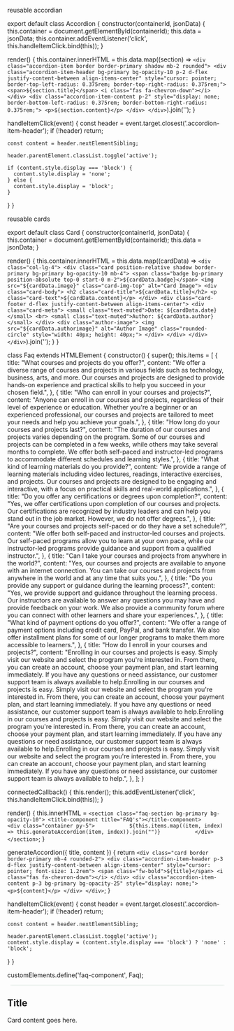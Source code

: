 reusable accordian

export default class Accordion {
  constructor(containerId, jsonData) {
    this.container = document.getElementById(containerId);
    this.data = jsonData;
    this.container.addEventListener('click', this.handleItemClick.bind(this));
  }

  render() {
    this.container.innerHTML = this.data.map((section) => `
      <div class="accordion-item border border-primary shadow mb-2 rounded">
        <div class="accordion-item-header bg-primary bg-opacity-10 p-2 d-flex justify-content-between align-items-center" style="cursor: pointer; border-top-left-radius: 0.375rem; border-top-right-radius: 0.375rem;">
          <span>${section.title}</span>
          <i class="fas fa-chevron-down"></i>
        </div>
        <div class="accordion-item-content p-2" style="display: none; border-bottom-left-radius: 0.375rem; border-bottom-right-radius: 0.375rem;">
          <p>${section.content}</p>
        </div>
      </div>
    `).join('');
  }

  handleItemClick(event) {
    const header = event.target.closest('.accordion-item-header');
    if (!header) return;

    const content = header.nextElementSibling;

    header.parentElement.classList.toggle('active');

    if (content.style.display === 'block') {
      content.style.display = 'none';
    } else {
      content.style.display = 'block';
    }
  }
}




<!DOCTYPE html>
<html lang="en">

<head>
  <meta charset="UTF-8">
  <meta name="viewport" content="width=device-width, initial-scale=1.0">
  <link href="assets/css/fontawesome.css" rel="stylesheet" type="text/css" />
  <link href="assets/css/bootstrap.min.css" rel="stylesheet" type="text/css" />
  <link href="assets/css/mystyles.css" rel="stylesheet" type="text/css" />
</head>

<body>

  <div id="collapsibleContainer" class="mb-2"></div>

  <script type="module">

    import Collapsible from './reusables/collapsible.js';

    const jsonData = [
  
  {
    "title": "What resources are available for students interested in robotics?",
    "content": "We have dedicated resources and facilities for students interested in robotics. Explore our Robotics Center, participate in robotics competitions, and collaborate on exciting projects to develop practical skills in this field."
  },
  {
    "title": "Do you offer online courses for engineering programs?",
    "content": "Yes, we offer online courses for certain engineering programs. Check our Online Learning page for information on available courses, delivery formats, and how to enroll."
  },
  {
    "title": "Is there academic support available for engineering students?",
    "content": "Yes, we provide comprehensive academic support services, including tutoring, workshops, and academic advising. Our goal is to ensure that all engineering students have the resources they need to succeed in their studies."
  }
  ];

    const collapsible = new Collapsible('collapsibleContainer', jsonData);
    collapsible.render();
  </script>

</body>

</html>



reusable cards 

export default class Card {
  constructor(containerId, jsonData) {
    this.container = document.getElementById(containerId);
    this.data = jsonData;
  }

  render() {
    this.container.innerHTML = this.data.map((cardData) => `
      <div class="col-lg-4">
        <div class="card position-relative shadow border-primary bg-primary bg-opacity-10 mb-4">
          <span class="badge bg-primary position-absolute top-0 start-0 m-2">${cardData.badge}</span>
          <img src="${cardData.image}" class="card-img-top" alt="Card Image">
          <div class="card-body">
            <h2 class="card-title">${cardData.title}</h2>
            <p class="card-text">${cardData.content}</p>
          </div>
          <div class="card-footer d-flex justify-content-between align-items-center">
            <div class="card-meta">
              <small class="text-muted">Date: ${cardData.date}</small>
              <br>
              <small class="text-muted">Author: ${cardData.author}</small>
            </div>
            <div class="author-image">
              <img src="${cardData.authorimage}" alt="Author Image" class="rounded-circle" style="width: 40px; height: 40px;">
            </div>
          </div>
        </div>
      </div>
    `).join('');
  }
}



<!DOCTYPE html>
<html lang="en">

<head>
  <meta charset="UTF-8">
  <meta name="viewport" content="width=device-width, initial-scale=1.0">
  <link href="assets/css/fontawesome.css" rel="stylesheet" type="text/css" />
  <link href="assets/css/bootstrap.min.css" rel="stylesheet" type="text/css" />
  <link href="assets/css/mystyles.css" rel="stylesheet" type="text/css" />
</head>

<body>

  <div class="container mt-4">
    <div class="row" id="cardContainer"></div>
  </div>

  <script type="module">

    import Card from './reusables/Card.js';

    const jsonData = [
      {
        "title": "Blog Title 1",
        "image": "assets/images/01.jpg",
        "badge": "Technology",
        "content": "Lorem ipsum dolor sit amet, consectetur adipiscing elit. Sed do eiusmod tempor incididunt ut labore et dolore magna aliqua.",
        "date": "2023-01-01",
        "author": "Abdullah B Q",
        "authorimage": "assets/images/abdullah.jpg"
      },
      {
        "title": "Blog Title 2",
        "image": "assets/images/01.jpg",
        "badge": "Science",
        "content": "Lorem ipsum dolor sit amet, consectetur adipiscing elit. Ut enim ad minim veniam, quis nostrud exercitation ullamco laboris nisi ut aliquip ex ea commodo consequat.",
        "date": "2023-02-01",
        "author": "Abdullah B Q",
        "authorimage": "assets/images/abdullah.jpg"
      },
      {
        "title": "Blog Title 2",
        "image": "assets/images/01.jpg",
        "badge": "Science",
        "content": "Lorem ipsum dolor sit amet, consectetur adipiscing elit. Ut enim ad minim veniam, quis nostrud exercitation ullamco laboris nisi ut aliquip ex ea commodo consequat.",
        "date": "2023-02-01",
        "author": "Abdullah B Q",
        "authorimage": "assets/images/abdullah.jpg"
      }
    ];

    const cardComponent = new Card('cardContainer', jsonData);
    cardComponent.render();
  </script>

</body>

</html>



class Faq extends HTMLElement {
  constructor() {
    super();
    this.items = [
      {
        title: "What courses and projects do you offer?",
        content:
          "We offer a diverse range of courses and projects in various fields such as technology, business, arts, and more. Our courses and projects are designed to provide hands-on experience and practical skills to help you succeed in your chosen field.",
      },
      {
        title: "Who can enroll in your courses and projects?",
        content:
          "Anyone can enroll in our courses and projects, regardless of their level of experience or education. Whether you're a beginner or an experienced professional, our courses and projects are tailored to meet your needs and help you achieve your goals.",
      },
      {
        title: "How long do your courses and projects last?",
        content:
          "The duration of our courses and projects varies depending on the program. Some of our courses and projects can be completed in a few weeks, while others may take several months to complete. We offer both self-paced and instructor-led programs to accommodate different schedules and learning styles.",
      },
      {
        title: "What kind of learning materials do you provide?",
        content:
          "We provide a range of learning materials including video lectures, readings, interactive exercises, and projects. Our courses and projects are designed to be engaging and interactive, with a focus on practical skills and real-world applications.",
      },
      {
        title: "Do you offer any certifications or degrees upon completion?",
        content:
          "Yes, we offer certifications upon completion of our courses and projects. Our certifications are recognized by industry leaders and can help you stand out in the job market. However, we do not offer degrees.",
      },
      {
        title:
          "Are your courses and projects self-paced or do they have a set schedule?",
        content:
          "We offer both self-paced and instructor-led courses and projects. Our self-paced programs allow you to learn at your own pace, while our instructor-led programs provide guidance and support from a qualified instructor.",
      },
      {
        title:
          "Can I take your courses and projects from anywhere in the world?",
        content:
          "Yes, our courses and projects are available to anyone with an internet connection. You can take our courses and projects from anywhere in the world and at any time that suits you.",
      },
      {
        title:
          "Do you provide any support or guidance during the learning process?",
        content:
          "Yes, we provide support and guidance throughout the learning process. Our instructors are available to answer any questions you may have and provide feedback on your work. We also provide a community forum where you can connect with other learners and share your experiences.",
      },
      {
        title: "What kind of payment options do you offer?",
        content:
          "We offer a range of payment options including credit card, PayPal, and bank transfer. We also offer installment plans for some of our longer programs to make them more accessible to learners.",
      },
      {
        title: "How do I enroll in your courses and projects?",
        content:
          "Enrolling in our courses and projects is easy. Simply visit our website and select the program you're interested in. From there, you can create an account, choose your payment plan, and start learning immediately. If you have any questions or need assistance, our customer support team is always available to help.Enrolling in our courses and projects is easy. Simply visit our website and select the program you're interested in. From there, you can create an account, choose your payment plan, and start learning immediately. If you have any questions or need assistance, our customer support team is always available to help.Enrolling in our courses and projects is easy. Simply visit our website and select the program you're interested in. From there, you can create an account, choose your payment plan, and start learning immediately. If you have any questions or need assistance, our customer support team is always available to help.Enrolling in our courses and projects is easy. Simply visit our website and select the program you're interested in. From there, you can create an account, choose your payment plan, and start learning immediately. If you have any questions or need assistance, our customer support team is always available to help.",
      },
    ];
  }

  connectedCallback() {
    this.render();
    this.addEventListener('click', this.handleItemClick.bind(this));
  }

  render() {
    this.innerHTML = `
      <section class="faq-section bg-primary bg-opacity-10">
        <title-component title="FAQ's"></title-component>      
        <div class="container py-5">          
            ${this.items.map((item, index) => this.generateAccordion(item, index)).join("")}          
        </div>
      </section>
    `;
  }

  generateAccordion({ title, content }) {
    return `
      <div class="card border border-primary mb-4 rounded-2">
        <div class="accordion-item-header p-3 d-flex justify-content-between align-items-center" style="cursor: pointer; font-size: 1.2rem">
          <span class="fw-bold">${title}</span>
          <i class="fas fa-chevron-down"></i>
        </div>
        <div class="accordion-item-content p-3 bg-primary bg-opacity-25" style="display: none;">
          <p>${content}</p>
        </div>
      </div>
    `;
  }

  handleItemClick(event) {
    const header = event.target.closest('.accordion-item-header');
    if (!header) return;

    const content = header.nextElementSibling;

    header.parentElement.classList.toggle('active');
    content.style.display = (content.style.display === 'block') ? 'none' : 'block';
  }
}

customElements.define('faq-component', Faq);



<!DOCTYPE html>
<html lang="en">

<head>
  <meta charset="UTF-8">
  <meta name="viewport" content="width=device-width, initial-scale=1.0">
  <style>
    .slider-card {
      position: relative;
      border-radius: 10px;
      overflow: hidden;
    }

    .mycard {
      width: 100%;
      height: 100%;
      padding: 10px;
      background-color: #286843;
      color: white;
      display: flex;
      flex-direction: column;
      justify-content: center;
      align-items: center;
      transition: transform 0.5s;
    }

    .curtain {
      position: absolute;
      top: 0;
      left: 0;
      padding: 10px;
      width: 100%;
      height: 100%;
      background-color: #286843;
      color: white;
      display: flex;
      flex-direction: column;
      justify-content: center;
      align-items: center;
      transform: translateY(-100%);
      transition: transform 0.5s;
    }

    .slider-card:hover .mycard {
      transform: translateY(100%);
    }

    .slider-card:hover .curtain {
      transform: translateY(0);
    }
  </style>
</head>

<body>
  <div class="slider-card">
    <div class="mycard">
      <h2>Title</h2>
      <p>Card content goes here.</p>
    </div>
    <div class="curtain">
      Additional content or actions can be placed here.
    </div>
  </div>
</body>

</html>
